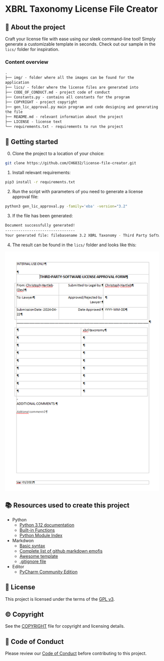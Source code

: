# XBRL Taxonomy License File Creator

## :newspaper: About the project

Craft your license file with ease using our sleek command-line tool! Simply generate a customizable template in seconds. Check out our sample in the `lics/` folder for inspiration.

### Content overview

    .
    ├── img/ - folder where all the images can be found for the application
    ├── lics/ - folder where the license files are generated into
    ├── CODE_OF_CONDUCT.md - project code of conduct
    ├── Constants.py - contains all constants for the program
    ├── COPYRIGHT - project copyright
    ├── gen_lic_approval.py main program and code designing and generating the file
    ├── README.md - relevant information about the project
    ├── LICENSE - license text
    └── requirements.txt - requirements to run the project

## :runner: Getting started

0. Clone the project to a location of your choice:

```sh
git clone https://github.com/CH6832/license-file-creator.git
```

1. Install relevant requirements:

```sh
pip3 install -r requirements.txt
```

2. Run the script with parameters of you need to generate a license approval file:

```sh
python3 gen_lic_approval.py -family='eba' -version="3.2"
```

3. If the file has been generated:

```sh
Document successfully generated!
--------------------------------
Your generated file: filebasename 3.2 XBRL Taxonomy - Third Party Software License Approval Form YYYYMMDD.docx can be found at './YYYY-MM-DD/'
```

4. The result can be found in the `lics/` folder and looks like this:

![License Approval file](img/output_image.png)

## :books: Resources used to create this project

* Python
  * [Python 3.12 documentation](https://docs.python.org/3/)
  * [Built-in Functions](https://docs.python.org/3/library/functions.html)
  * [Python Module Index](https://docs.python.org/3/py-modindex.html)
* Markdwon
  * [Basic syntax](https://www.markdownguide.org/basic-syntax/)
  * [Complete list of github markdown emofis](https://dev.to/nikolab/complete-list-of-github-markdown-emoji-markup-5aia)
  * [Awesome template](http://github.com/Human-Activity-Recognition/blob/main/README.md)
  * [.gitignore file](https://git-scm.com/docs/gitignore)
* Editor
  * [PyCharm Community Edition](https://www.jetbrains.com/pycharm/)

## :bookmark: License

This project is licensed under the terms of the [GPL v3](LICENSE).

## :copyright: Copyright

See the [COPYRIGHT](COPYRIGHT) file for copyright and licensing details.

## :straight_ruler: Code of Conduct

Please review our [Code of Conduct](CODE_OF_CONDUCT.md) before contributing to this project.
